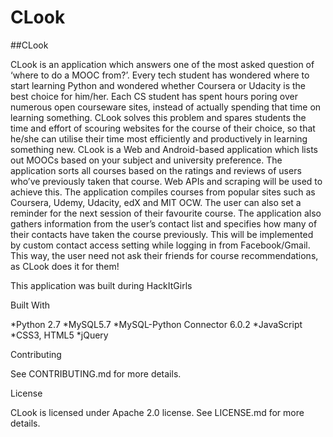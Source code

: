 # CLook
##CLook

CLook is an application which answers one of the most asked question of ‘where to do a MOOC from?’. Every tech student has wondered where to start learning Python and wondered whether Coursera or Udacity is the best choice for him/her. Each CS student has spent hours poring over numerous open courseware sites, instead of actually spending that time on learning something. CLook solves this problem and spares students the time and effort of scouring websites for the course of their choice, so that he/she can utilise their time most efficiently and productively in learning something new. CLook is a Web and Android-based application which lists out MOOCs based on your subject and university preference. The application sorts all courses based on the ratings and reviews of users who’ve previously taken that course. Web APIs and scraping will be used to achieve this. The application compiles courses from popular sites such as Coursera, Udemy, Udacity, edX and MIT OCW. The user can also set a reminder for the next session of their favourite course. The application also gathers information from the user’s contact list and specifies how many of their contacts have taken the course previously. This will be implemented by custom contact access setting while logging in from Facebook/Gmail. This way, the user need not ask their friends for course recommendations, as CLook does it for them! 

This application was built during HackItGirls


Built With

*Python 2.7
*MySQL5.7
*MySQL-Python Connector 6.0.2
*JavaScript
*CSS3, HTML5
*jQuery

Contributing

See CONTRIBUTING.md for more details.

License

CLook is licensed under Apache 2.0 license. See LICENSE.md for more details.

